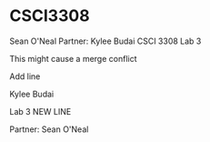 # CSCI3308
Sean O'Neal
Partner: Kylee Budai
CSCI 3308 Lab 3

This might cause a merge conflict

Add line

Kylee Budai

Lab 3
NEW LINE

Partner: Sean O'Neal
